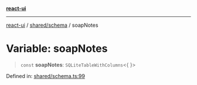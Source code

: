[**react-ui**](../../../README.md)

***

[react-ui](../../../README.md) / [shared/schema](../README.md) / soapNotes

# Variable: soapNotes

> `const` **soapNotes**: `SQLiteTableWithColumns`\<\{ \}\>

Defined in: [shared/schema.ts:99](https://github.com/UWA-CITS5206-DMR/react-ui/blob/7050e78c07ed514b5a3e8c4228a2104c7641f592/shared/schema.ts#L99)
